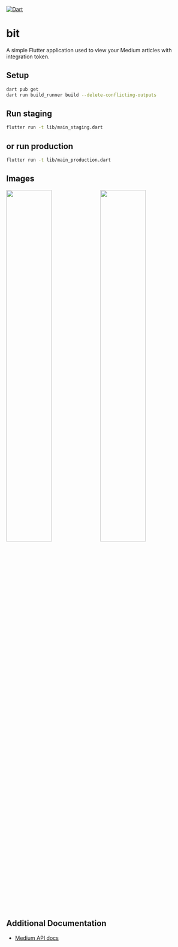 [![Dart](https://github.com/tsnAnh/bit/actions/workflows/dart.yml/badge.svg)](https://github.com/tsnAnh/bit/actions/workflows/dart.yml)
# bit

A simple Flutter application used to view your Medium articles with integration token.

## Setup
```sh
dart pub get                                      
dart run build_runner build --delete-conflicting-outputs

```

## Run staging 
```sh
flutter run -t lib/main_staging.dart
```

## or run production
```sh
flutter run -t lib/main_production.dart
```

## Images
<p float="left">
<img src="https://user-images.githubusercontent.com/45780510/202184172-62c36b9a-39b8-4794-b312-4a8393bf8868.png" width="49%" />
<img src="https://user-images.githubusercontent.com/45780510/202184522-4e9e0fee-c4f6-401a-b275-f46db5a8c941.png" width="49%" />
</p>

## Additional Documentation

* [Medium API docs](https://github.com/Medium/medium-api-docs)
